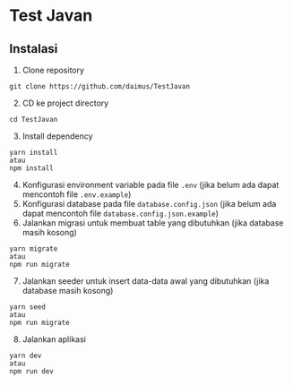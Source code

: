 # Test Javan

## Instalasi
1. Clone repository
```
git clone https://github.com/daimus/TestJavan
```
2. CD ke project directory
```
cd TestJavan
```
3. Install dependency
```
yarn install
atau
npm install
```
4. Konfigurasi environment variable pada file `.env` (jika belum ada dapat mencontoh file `.env.example`)
5. Konfigurasi database pada file `database.config.json` (jika belum ada dapat mencontoh file `database.config.json.example`)
6. Jalankan migrasi untuk membuat table yang dibutuhkan (jika database masih kosong)
```
yarn migrate
atau
npm run migrate
```
7. Jalankan seeder untuk insert data-data awal yang dibutuhkan (jika database masih kosong)
```
yarn seed
atau
npm run migrate
```
8. Jalankan aplikasi
```
yarn dev
atau
npm run dev
```
